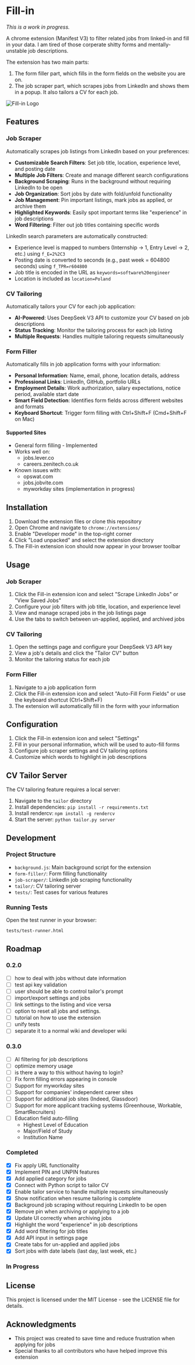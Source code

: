 # Fill-in
*This is a work in progress.*


A chrome extension (Manifest V3) to filter related jobs from linked-in and fill in your data. I am tired of those corperate shitty forms and mentally-unstable job descriptions. 

The extension has two main parts:
1. The form filler part, which fills in the form fields on the website you are on.
2. The job scraper part, which scrapes jobs from LinkedIn and shows them in a popup. It also tailors a CV for each job.

![Fill-in Logo](icons/icon128.png)

## Features

### Job Scraper
Automatically scrapes job listings from LinkedIn based on your preferences:

- **Customizable Search Filters**: Set job title, location, experience level, and posting date
- **Multiple Job Filters**: Create and manage different search configurations
- **Background Scraping**: Runs in the background without requiring LinkedIn to be open
- **Job Organization**: Sort jobs by date with fold/unfold functionality
- **Job Management**: Pin important listings, mark jobs as applied, or archive them
- **Highlighted Keywords**: Easily spot important terms like "experience" in job descriptions
- **Word Filtering**: Filter out job titles containing specific words

LinkedIn search parameters are automatically constructed:
- Experience level is mapped to numbers (Internship -> 1, Entry Level -> 2, etc.) using `f_E=2%2C3`
- Posting date is converted to seconds (e.g., past week = 604800 seconds) using `f_TPR=r604800`
- Job title is encoded in the URL as `keywords=software%20engineer`
- Location is included as `location=Poland`

### CV Tailoring
Automatically tailors your CV for each job application:

- **AI-Powered**: Uses DeepSeek V3 API to customize your CV based on job descriptions
- **Status Tracking**: Monitor the tailoring process for each job listing
- **Multiple Requests**: Handles multiple tailoring requests simultaneously

### Form Filler
Automatically fills in job application forms with your information:

- **Personal Information**: Name, email, phone, location details, address
- **Professional Links**: LinkedIn, GitHub, portfolio URLs
- **Employment Details**: Work authorization, salary expectations, notice period, available start date
- **Smart Field Detection**: Identifies form fields across different websites and formats
- **Keyboard Shortcut**: Trigger form filling with Ctrl+Shift+F (Cmd+Shift+F on Mac)

#### Supported Sites
- General form filling - Implemented
- Works well on:
  - jobs.lever.co
  - careers.zenitech.co.uk
- Known issues with:
  - opswat.com
  - jobs.jobvite.com
  - myworkday sites (implementation in progress)

## Installation

1. Download the extension files or clone this repository
2. Open Chrome and navigate to `chrome://extensions/`
3. Enable "Developer mode" in the top-right corner
4. Click "Load unpacked" and select the extension directory
5. The Fill-in extension icon should now appear in your browser toolbar

## Usage

### Job Scraper
1. Click the Fill-in extension icon and select "Scrape LinkedIn Jobs" or "View Saved Jobs"
2. Configure your job filters with job title, location, and experience level
3. View and manage scraped jobs in the job listings page
4. Use the tabs to switch between un-applied, applied, and archived jobs

### CV Tailoring
1. Open the settings page and configure your DeepSeek V3 API key
2. View a job's details and click the "Tailor CV" button
3. Monitor the tailoring status for each job

### Form Filler
1. Navigate to a job application form
2. Click the Fill-in extension icon and select "Auto-Fill Form Fields" or use the keyboard shortcut (Ctrl+Shift+F)
3. The extension will automatically fill in the form with your information

## Configuration

1. Click the Fill-in extension icon and select "Settings"
2. Fill in your personal information, which will be used to auto-fill forms
3. Configure job scraper settings and CV tailoring options
4. Customize which words to highlight in job descriptions

## CV Tailor Server

The CV tailoring feature requires a local server:

1. Navigate to the `tailor` directory
2. Install dependencies: `pip install -r requirements.txt`
3. Install rendercv: `npm install -g rendercv`
4. Start the server: `python tailor.py server`

## Development

### Project Structure
- `background.js`: Main background script for the extension
- `form-filler/`: Form filling functionality
- `job-scraper/`: LinkedIn job scraping functionality
- `tailor/`: CV tailoring server
- `tests/`: Test cases for various features

### Running Tests
Open the test runner in your browser:
```
tests/test-runner.html
```

## Roadmap
### 0.2.0
- [ ] how to deal with jobs without date information
- [ ] test api key validation
- [ ] user should be able to control tailor's prompt
- [ ] import/export settings and jobs
- [ ] link settings to the listing and vice versa
- [ ] option to reset all jobs and settings.
- [ ] tutorial on how to use the extension
- [ ] unify tests
- [ ] separate it to a normal wiki and developer wiki
### 0.3.0
- [ ] AI filtering for job descriptions
- [ ] optimize memory usage
- [ ] is there a way to this without having to login?
- [ ] Fix form filling errors appearing in console
- [ ] Support for myworkday sites
- [ ] Support for companies' independent career sites
- [ ] Support for additional job sites (Indeed, Glassdoor)
- [ ] Support for more applicant tracking systems (Greenhouse, Workable, SmartRecruiters)
- [ ] Education field auto-filling
  - Highest Level of Education
  - Major/Field of Study
  - Institution Name
### Completed
- [x] Fix apply URL functionality
- [x] Implement PIN and UNPIN features
- [x] Add applied category for jobs
- [x] Connect with Python script to tailor CV
- [x] Enable tailor service to handle multiple requests simultaneously
- [x] Show notification when resume tailoring is complete
- [x] Background job scraping without requiring LinkedIn to be open
- [x] Remove pin when archiving or applying to a job
- [x] Update UI correctly when archiving jobs
- [x] Highlight the word "experience" in job descriptions
- [x] Add word filtering for job titles
- [x] Add API input in settings page
- [x] Create tabs for un-applied and applied jobs
- [x] Sort jobs with date labels (last day, last week, etc.)

### In Progress

## License

This project is licensed under the MIT License - see the LICENSE file for details.

## Acknowledgments

- This project was created to save time and reduce frustration when applying for jobs
- Special thanks to all contributors who have helped improve this extension
